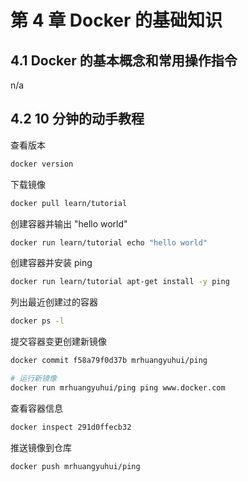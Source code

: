 # 第 4 章 Docker 的基础知识

## 4.1 Docker 的基本概念和常用操作指令

n/a

## 4.2 10 分钟的动手教程

查看版本

```bash
docker version
```

下载镜像

```bash
docker pull learn/tutorial
```

创建容器并输出 "hello world"

```bash
docker run learn/tutorial echo "hello world"
```

创建容器并安装 ping

```bash
docker run learn/tutorial apt-get install -y ping
```

列出最近创建过的容器

```bash
docker ps -l
```

提交容器变更创建新镜像

```bash
docker commit f58a79f0d37b mrhuangyuhui/ping

# 运行新镜像
docker run mrhuangyuhui/ping ping www.docker.com
```

查看容器信息

```bash
docker inspect 291d0ffecb32
```

推送镜像到仓库

```bash
docker push mrhuangyuhui/ping
```

